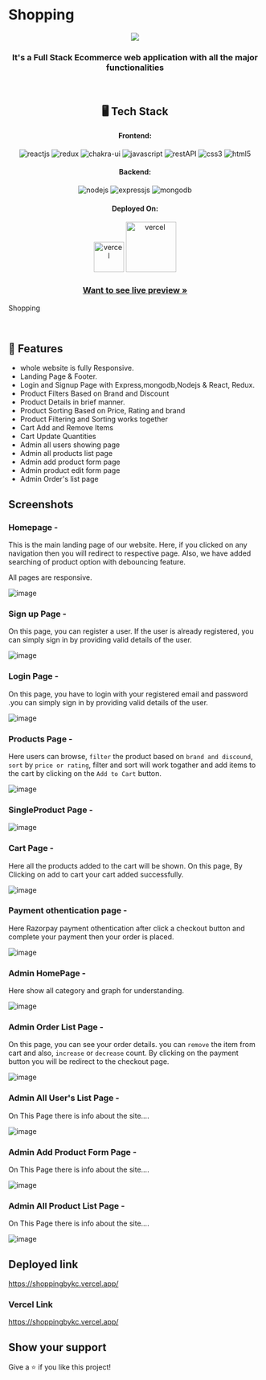 # Shopping 
<p align="center">
  <img src="https://github.com/KanhaiyaChauhan037/E-commerce/assets/105916244/558169c8-c12d-4116-b6aa-167212dadb5a"/>
</p>


<h3 align="center">It's a Full Stack Ecommerce web application with all the major functionalities</h3>

<br/>

<h2 align="center">🖥️ Tech Stack</h2>

<h4 align="center">Frontend:</h4>
<p align="center">
  <img src="https://img.shields.io/badge/React (18.2.0)-20232A?style=for-the-badge&logo=react&logoColor=61DAFB" alt="reactjs" />
  <img src="https://img.shields.io/badge/Redux (4.2.0)-593D88?style=for-the-badge&logo=redux&logoColor=white" alt="redux" />
  <img src="https://img.shields.io/badge/Chakra%20UI (2.2.8)-3bc7bd?style=for-the-badge&logo=chakraui&logoColor=white" alt="chakra-ui" />
  <img src="https://img.shields.io/badge/JavaScript-323330?style=for-the-badge&logo=javascript&logoColor=F7DF1E" alt="javascript" />
  <img src="https://img.shields.io/badge/Rest_API-02303A?style=for-the-badge&logo=react-router&logoColor=white" alt="restAPI" />
  <img src="https://img.shields.io/badge/CSS3-1572B6?style=for-the-badge&logo=css3&logoColor=white" alt="css3" />
  <img src="https://img.shields.io/badge/HTML5-E34F26?style=for-the-badge&logo=html5&logoColor=white" alt="html5" />
</p>
<h4 align="center">Backend:</h4>

<p align="center">
  <img src="https://img.shields.io/badge/Node.js (16.14.2)-339933?style=for-the-badge&logo=nodedotjs&logoColor=white" alt="nodejs" />
  <img src="https://img.shields.io/badge/Express.js (4.18.1)-000000?style=for-the-badge&logo=express&logoColor=white" alt="expressjs" />
  <img src="https://img.shields.io/badge/MongoDB (6.0)-4EA94B?style=for-the-badge&logo=mongodb&logoColor=white" alt="mongodb" />
</p>

<h4 align="center">Deployed On:</h4>

<p align="center">
  <img width="60" src="https://badges.genua.fr/badge/-cyclic-yellowgreen" alt="vercel" />
  <img width="100" src="https://badges.genua.fr/badge/%F0%9F%94%BA-vercel-black" alt="vercel" />
</p>

<h3 align="center"><a href="https://shoppingbykc.vercel.app/"><strong>Want to see live preview »</strong></a></h3>

Shopping

<br/>

## 🚀 Features

- whole website is fully Responsive.
- Landing Page & Footer.
- Login and Signup Page with Express,mongodb,Nodejs & React, Redux.
- Product Filters Based on Brand and Discount
- Product Details in brief manner.
- Product Sorting Based on Price, Rating and brand
- Product Filtering and Sorting works together
- Cart Add and Remove Items
- Cart Update Quantities
- Admin all users showing page
- Admin all products list page
- Admin add product form page
- Admin product edit form page
- Admin Order's list page

## Screenshots

### Homepage -

This is the main landing page of our website. Here, if you clicked on any navigation then you will redirect to respective page. Also, we have added searching of product option with debouncing feature.

All pages are responsive.


![image](https://github.com/KanhaiyaChauhan037/E-commerce/assets/105916244/d634933e-0be9-4f89-a45f-8577bd8d7b07)


### Sign up Page -

On this page, you can register a user. If the user is already registered, you can simply sign in by providing valid details of the user.

![image](https://github.com/KanhaiyaChauhan037/E-commerce/assets/105916244/3ff62c03-a419-4219-acc1-9e2608bbc59e)


### Login Page -

On this page, you have to login with your registered email and password .you can simply sign in by providing valid details of the user.

![image](https://github.com/KanhaiyaChauhan037/E-commerce/assets/105916244/f021a3fb-2b03-4dea-80da-cff49317afe6)


### Products Page -

Here users can browse, `filter` the product based on `brand and discound`, `sort` by `price or rating`, filter and sort will work togather and add items to the cart by clicking on the `Add to Cart` button.

![image](https://github.com/KanhaiyaChauhan037/E-commerce/assets/105916244/58eafdab-6b4c-4c07-a642-50f5565bbfad)


### SingleProduct Page -

![image](https://github.com/KanhaiyaChauhan037/E-commerce/assets/105916244/503594c8-8bd4-427f-9317-3524a601a12b)


### Cart Page -

Here all the products added to the cart will be shown. On this page, By Clicking on add to cart your cart added successfully.

![image](https://github.com/KanhaiyaChauhan037/E-commerce/assets/105916244/1888841d-3dae-4673-96f6-399a5d4ddeb6)


### Payment othentication page -

Here Razorpay payment othentication after click a checkout button and complete your payment then your order is placed. 

![image](https://github.com/KanhaiyaChauhan037/E-commerce/assets/105916244/7bf5e15a-5906-49bb-8386-e61f97c62be2)

### Admin HomePage -

Here show all category and graph for understanding.

![image](https://github.com/KanhaiyaChauhan037/E-commerce/assets/105916244/d8bc3c0e-5650-4928-8e93-d52d504f267f)


### Admin Order List Page -

On this page, you can see your order details. you can `remove` the item from cart and also, `increase` or `decrease` count. By clicking on the payment button you will be redirect to the checkout page.

![image](https://github.com/KanhaiyaChauhan037/E-commerce/assets/105916244/813b278e-5aaf-4961-99dc-dd6542cd467b)

### Admin All User's List Page -

On This Page there is info about the site....

![image](https://github.com/KanhaiyaChauhan037/E-commerce/assets/105916244/650e34e2-7e7e-4aa0-be0d-ddffdac1ab0b)


### Admin Add Product Form Page -

On This Page there is info about the site....

![image](https://github.com/KanhaiyaChauhan037/E-commerce/assets/105916244/98e4a5c1-823d-4d02-abd4-0aa3cd38afb7)


### Admin All Product List Page -

On This Page there is info about the site....

![image](https://github.com/KanhaiyaChauhan037/E-commerce/assets/105916244/721f4612-229d-429b-9615-efb2c0aeb034)


## Deployed link
https://shoppingbykc.vercel.app/

### Vercel Link
https://shoppingbykc.vercel.app/

## Show your support

Give a ⭐️ if you like this project!

